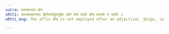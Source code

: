 ```yaml
---
sutra: काण्डान्तात् क्षेत्रे
vRtti: काण्डशब्दान्ताद् द्विगोस्तद्धितलुकि सति क्षेत्रे वाच्ये ङीप् प्रत्ययो न भवति ॥
vRtti_eng: The affix ङीप् is not employed after an adjectival _Dvigu_ compound, ending in the word 'काण्ड', where the _Taddhita_ affix is elided, when the compound means a field.

---
```

